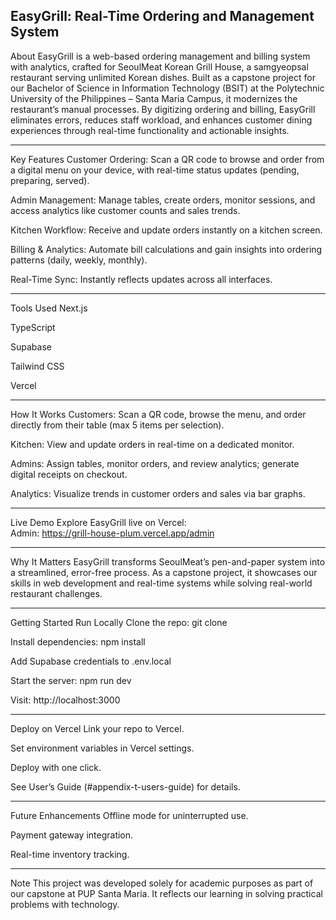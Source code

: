 EasyGrill: Real-Time Ordering and Management System
---

About
EasyGrill is a web-based ordering management and billing system with analytics, crafted for SeoulMeat Korean Grill House, a samgyeopsal restaurant serving unlimited Korean dishes. Built as a capstone project for our Bachelor of Science in Information Technology (BSIT) at the Polytechnic University of the Philippines – Santa Maria Campus, it modernizes the restaurant’s manual processes. By digitizing ordering and billing, EasyGrill eliminates errors, reduces staff workload, and enhances customer dining experiences through real-time functionality and actionable insights.

---

Key Features
Customer Ordering: Scan a QR code to browse and order from a digital menu on your device, with real-time status updates (pending, preparing, served).

Admin Management: Manage tables, create orders, monitor sessions, and access analytics like customer counts and sales trends.

Kitchen Workflow: Receive and update orders instantly on a kitchen screen.

Billing & Analytics: Automate bill calculations and gain insights into ordering patterns (daily, weekly, monthly).

Real-Time Sync: Instantly reflects updates across all interfaces.

---

Tools Used
Next.js  

TypeScript  

Supabase  

Tailwind CSS  

Vercel

---

How It Works
Customers: Scan a QR code, browse the menu, and order directly from their table (max 5 items per selection).

Kitchen: View and update orders in real-time on a dedicated monitor.

Admins: Assign tables, monitor orders, and review analytics; generate digital receipts on checkout.

Analytics: Visualize trends in customer orders and sales via bar graphs.

---

Live Demo
Explore EasyGrill live on Vercel:  
Admin: https://grill-house-plum.vercel.app/admin

---

Why It Matters
EasyGrill transforms SeoulMeat’s pen-and-paper system into a streamlined, error-free process. As a capstone project, it showcases our skills in web development and real-time systems while solving real-world restaurant challenges.

---

Getting Started
Run Locally
Clone the repo: git clone <repository-url>

Install dependencies: npm install

Add Supabase credentials to .env.local

Start the server: npm run dev

Visit: http://localhost:3000

---

Deploy on Vercel
Link your repo to Vercel.

Set environment variables in Vercel settings.

Deploy with one click.

See User’s Guide (#appendix-t-users-guide) for details.

---

Future Enhancements
Offline mode for uninterrupted use.

Payment gateway integration.

Real-time inventory tracking.

---

Note
This project was developed solely for academic purposes as part of our capstone at PUP Santa Maria. It reflects our learning in solving practical problems with technology.

